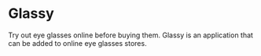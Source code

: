 # Glassy
Try out eye glasses online before buying them. Glassy is an application that can be added to online eye glasses stores.

